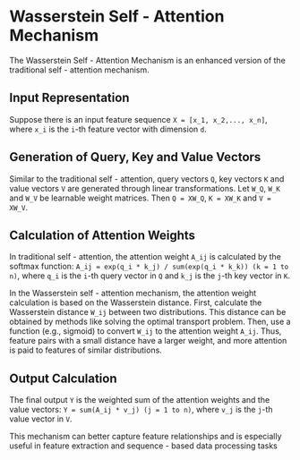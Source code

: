 # Wasserstein Self - Attention Mechanism

The Wasserstein Self - Attention Mechanism is an enhanced version of the traditional self - attention mechanism.

## Input Representation
Suppose there is an input feature sequence `X = [x_1, x_2,..., x_n]`, where `x_i` is the `i`-th feature vector with dimension `d`.

## Generation of Query, Key and Value Vectors
Similar to the traditional self - attention, query vectors `Q`, key vectors `K` and value vectors `V` are generated through linear transformations. Let `W_Q`, `W_K` and `W_V` be learnable weight matrices. Then `Q = XW_Q`, `K = XW_K` and `V = XW_V`.

## Calculation of Attention Weights
In traditional self - attention, the attention weight `A_ij` is calculated by the softmax function: `A_ij = exp(q_i * k_j) / sum(exp(q_i * k_k)) (k = 1 to n)`, where `q_i` is the `i`-th query vector in `Q` and `k_j` is the `j`-th key vector in `K`.

In the Wasserstein self - attention mechanism, the attention weight calculation is based on the Wasserstein distance. First, calculate the Wasserstein distance `W_ij` between two distributions. This distance can be obtained by methods like solving the optimal transport problem. Then, use a function (e.g., sigmoid) to convert `W_ij` to the attention weight `A_ij`. Thus, feature pairs with a small distance have a larger weight, and more attention is paid to features of similar distributions.

## Output Calculation
The final output `Y` is the weighted sum of the attention weights and the value vectors: `Y = sum(A_ij * v_j) (j = 1 to n)`, where `v_j` is the `j`-th value vector in `V`.

This mechanism can better capture feature relationships and is especially useful in feature extraction and sequence - based data processing tasks
